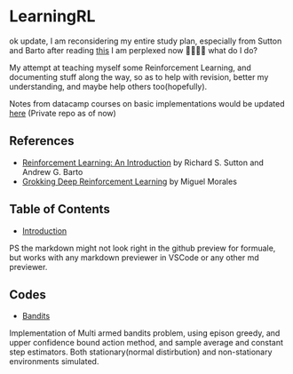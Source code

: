 # LearningRL

ok update, I am reconsidering my entire study plan, especially from Sutton and Barto after reading [this](https://www.argmin.net/p/cool-kids-keep) I am perplexed now 😶‍🌫️😵‍💫 what do I do?

My attempt at teaching myself some Reinforcement Learning, and documenting stuff along the way, so as to help with revision, better my understanding, and maybe help others too(hopefully).

Notes from datacamp courses on basic implementations would be updated [here](https://github.com/Dd1235/Notes/tree/main/DatacampCourses/ML_Fundamentals)
(Private repo as of now)

## References

- [Reinforcement Learning: An Introduction](http://incompleteideas.net/book/the-book-2nd.html) by Richard S. Sutton and Andrew G. Barto
- [Grokking Deep Reinforcement Learning](https://www.manning.com/books/grokking-deep-reinforcement-learning) by Miguel Morales

## Table of Contents

- [Introduction](Introduction.md)

PS the markdown might not look right in the github preview for formuale, but works with any markdown previewer in VSCode or any other md previewer.

## Codes

- [Bandits](code/Bandits)

Implementation of Multi armed bandits problem, using epison greedy, and upper confidence bound action method, and sample average and constant step estimators. Both stationary(normal distirbution) and non-stationary environments simulated.